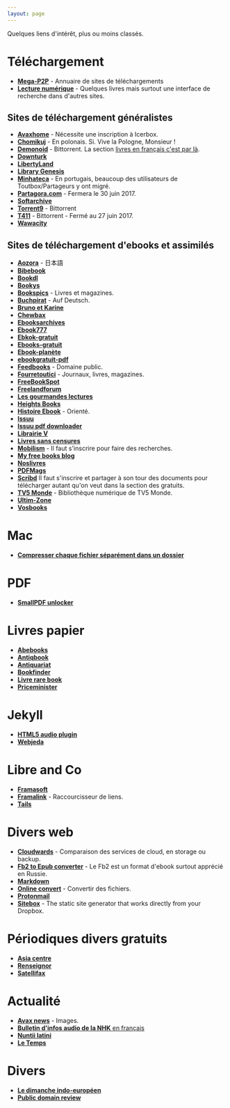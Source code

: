 ```yaml
---
layout: page
---
```


Quelques liens d'intérêt, plus ou moins classés.

# Téléchargement

* [**Mega-P2P**](http://www.mega-p2p.net "mega-p2p.net") - Annuaire de sites de téléchargements
* [**Lecture numérique**](https://sites.google.com/site/epubfr/ebook-librairie) - Quelques livres mais surtout une interface de recherche dans d'autres sites.

## Sites de téléchargement généralistes
* [**Avaxhome**](https://avxhm.se "Avaxhome") - Nécessite une inscription à Icerbox.
* [**Chomikuj**](http://chomikuj.pl "Chomikuj") - En polonais. Si. Vive la Pologne, Monsieur !
* [**Demonoid**](https://www.demonoid.pw "Demonoid") - Bittorrent. La section [livres en français c'est par là](https://www.demonoid.pw/files/?uid=0&category=11&subcategory=0&language=3&seeded=2&quality=0&query=french&sort=).
* [**Downturk**](http://www.downturk.net/)
* [**LibertyLand**](http://libertyland.co "Libertyland")
* [**Library Genesis**](http://gen.lib.rus.ec/)
* [**Minhateca**](http://minhateca.com.br "Minhateca") - En portugais, beaucoup des utilisateurs de Toutbox/Partageurs y ont migré.
* [**Partagora.com**](https://partagora.com "Partagora") - Fermera le 30 juin 2017.
* [**Softarchive**](https://sanet.cd)
* [**Torrent9**](http://www.torrent9.top/ "Torrent9") - Bittorrent
* [**T411**](https://www.t411.al "T411") - Bittorrent - Fermé au 27 juin 2017.
* [**Wawacity**](https://wawacity.ec "Wawacity")


## Sites de téléchargement d'ebooks et assimilés
* [**Aozora**](http://www.aozora.gr.jp "Aozora") - 日本語
* [**Bibebook**](http://www.bibebook.com "Bibebook")
* [**Bookdl**](http://bookdl.me/category/ebooks/)
* [**Bookys**](http://bookys.me "Bookys")
* [**Bookspics**](https://bookspics.com "Bookspics") - Livres et magazines.
* [**Buchpirat**](http://buchpirat.org) - Auf Deutsch.
* [**Bruno et Karine**](http://brunoetkarine.free.fr/opds/_catalog/index.html)
* [**Chewbax**](http://chewbax.free.fr/bibliotheque/_catalog/e2453ad0/e2453ad0_authors.html "Chewbax")
* [**Ebooksarchives**](http://ebooksarchives.blogspot.fr/ "Ebooksarchives")
* [**Ebook777**](http://www.ebook777.com"Ebook777")
* [**Ebkok-gratuit**](https://www.ebook-gratuit.co)
* [**Ebooks-gratuit**](http://www.ebooks-gratuit.com/)
* [**Ebook-planète**](http://ebook-planete.org/)
* [**ebookgratuit-pdf**](http://ebookgratuit-pdf.blogspot.nl/)
* [**Feedbooks**](http://fr.feedbooks.com/publicdomain "Feedbooks") - Domaine public.
* [**Fourretoutici**](http://www.fourtoutici.top/ "Fouretoutici") - Journaux, livres, magazines.
* [**FreeBookSpot**](http://www.freebookspot.es)
* [**Freelandforum**](http://www.freelandforum.net/vb/forum.php "Freelandforum")
* [**Les gourmandes lectures**](http://gourmandeslectures.free.fr/)
* [**Heights Books**](http://heights-book.blogspot.fr/p/accueil.html "Heights Books")
* [**Histoire Ebook**](http://histoireebook.com "histoire ebook") - Orienté.
* [**Issuu**](https://issuu.com/ "Issuu")
* [**Issuu pdf downloader**](http://vebuka.com/ "Issuu pdf downloader")
* [**Librairie V**](http://librairie-v.co "Librairie V")
* [**Livres sans censures**](http://www.livressanscensures.com/)
* [**Mobilism**](http://forum.mobilism.org/viewforum.php?f=19) - Il faut s'inscrire pour faire des recherches. 
* [**My free books blog**](http://myfreebooksblog.blogspot.nl/ "My free books blog")
* [**Noslivres**](http://www.noslivres.net "Nos Livres")
* [**PDFMags**](http://pdfmags.net/)
* [**Scribd**](https://fr.scribd.com/ "Scribd") Il faut s'inscrire et partager à son tour des documents pour télécharger autant qu'on veut dans la section des gratuits.
* [**TV5 Monde**](http://bibliothequenumerique.tv5monde.com/ "TV5") - Bibliothèque numérique de TV5 Monde.
* [**Ultim-Zone**](https://www.ultim-zone.in "Ultim-Zone")
* [**Vosbooks**](http://www.vosbooks.tv/ "Vobooks")

# Mac
* [**Compresser chaque fichier séparément dans un dossier**](http://osxdaily.com/2010/10/04/compress-all-files-in-a-directory/ "OSXdaily")

# PDF
* [**SmallPDF unlocker**](https://smallpdf.com/fr/unlock-pdf "Déverouiller des PDF en ligne")

# Livres papier
* [**Abebooks**](https://www.abebooks.fr/ "Abebooks")
* [**Antiqbook**](http://www.antiqbook.com/ "Antiqbook")
* [**Antiquariat**](https://www.antiquariat.de/index.jsp;jsessionid=E3E690DF9F4E6A889222E63007C3EFC3?i=loc_fr "Antiquariat en français")
* [**Bookfinder**](https://www.bookfinder.com)
* [**Livre rare book**](https://www.livre-rare-book.com/V4 "Livre rare book")
* [**Priceminister**](http://www.priceminister.com/nav/Livres#xtatc=PUB-[fonc]-[Header]-[Livres]-[ToutUnivers]-[]-[]-[] "Priceminister")

# Jekyll
* [**HTML5 audio plugin**](https://github.com/ttscoff/JekyllPlugins/blob/master/HTML5Audio/audio_tag.rb "Github")
* [**Webjeda**](https://blog.webjeda.com "Webjeda")

# Libre and Co
* [**Framasoft**](https://framasoft.org "La route est longue mais la voie est libre…")
* [**Framalink**](https://frama.link "Raccourcisseur de liens") - Raccourcisseur de liens.
* [**Tails**](https://tails.boum.org/index.fr.html "Tails")

# Divers web
* [**Cloudwards**](https://www.cloudwards.net/comparison/ "Cloudwards") - Comparaison des services de cloud, en storage ou backup.
* [**Fb2 to Epub converter**](http://fb2epub.com/en/ "F2B2ePub") - Le Fb2 est un format d'ebook surtout apprécié en Russie.
* [**Markdown**](https://daringfireball.net/projects/markdown/syntax#autoescape "Markdown syntax")
* [**Online convert**](http://www.online-convert.com/fr/ "Online convert") - Convertir des fichiers.
* [**Protonmail**](https://protonmail.com/fr/ "Protonmail")
* [**Sitebox**](https://www.sitebox.io "Sitebox") - The static site generator that works directly from your Dropbox.

# Périodiques divers gratuits
* [**Asia centre**](http://www.centreasia.eu/)
* [**Renseignor**](http://www.cf2r.org/fr/renseignor-bulletin-hebdomadaire-ecoutes.php "Renseignor")
* [**Satellifax**](http://www.satellifax.com/lettre/gratuit "Satellifax")

# Actualité
* [**Avax news**](http://avax.news "Avax News") - Images.
* [**Bulletin d'infos audio de la NHK** en français](https://www3.nhk.or.jp/nhkworld/fr/)
* [**Nuntii latini**](http://areena.yle.fi/1-1931339)
* [**Le Temps**](https://www.letemps.ch/)

# Divers
* [**Le dimanche indo-européen**](http://indoeuropeen.blogspot.fr)
* [**Public domain review**](http://publicdomainreview.org/about/ "Domain public review")
